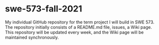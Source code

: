 # swe-573-fall-2021
My individual GitHub repository for the term project I will build in SWE 573. The repository initially consists of a README.md file, issues, a Wiki page. This repository will be updated every week, and the Wiki page will be maintained synchronously. 
